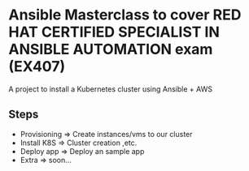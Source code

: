 # Ansible Masterclass to cover RED HAT CERTIFIED SPECIALIST IN ANSIBLE AUTOMATION exam (EX407)
A project to install a Kubernetes cluster using Ansible + AWS

## Steps
- Provisioning => Create instances/vms to our cluster
- Install K8S => Cluster creation ,etc.
- Deploy app => Deploy an sample app
- Extra => soon...

